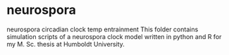 # neurospora
neurospora circadian clock temp entrainment
This folder contains simulation scripts of a neurospora clock model written in python and R for my M. Sc. thesis at Humboldt University.
